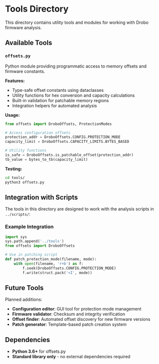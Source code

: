 # Tools Directory

This directory contains utility tools and modules for working with Drobo firmware analysis.

## Available Tools

### `offsets.py`
Python module providing programmatic access to memory offsets and firmware constants.

**Features:**
- Type-safe offset constants using dataclasses
- Utility functions for hex conversion and capacity calculations
- Built-in validation for patchable memory regions
- Integration helpers for automated analysis

**Usage:**
```python
from offsets import DroboOffsets, ProtectionModes

# Access configuration offsets
protection_addr = DroboOffsets.CONFIG.PROTECTION_MODE
capacity_limit = DroboOffsets.CAPACITY_LIMITS.BYTES_BASED

# Utility functions
is_safe = DroboOffsets.is_patchable_offset(protection_addr)
tb_value = bytes_to_tb(capacity_limit)
```

**Testing:**
```bash
cd tools/
python3 offsets.py
```

## Integration with Scripts

The tools in this directory are designed to work with the analysis scripts in `../scripts/`:

### Example Integration
```python
import sys
sys.path.append('../tools')
from offsets import DroboOffsets

# Use in patching script
def patch_protection_mode(filename, mode):
    with open(filename, 'r+b') as f:
        f.seek(DroboOffsets.CONFIG.PROTECTION_MODE)
        f.write(struct.pack('<I', mode))
```

## Future Tools

Planned additions:
- **Configuration editor**: GUI tool for protection mode management
- **Firmware validator**: Checksum and integrity verification
- **Offset finder**: Automated offset discovery for new firmware versions
- **Patch generator**: Template-based patch creation system

## Dependencies

- **Python 3.6+** for offsets.py
- **Standard library only** - no external dependencies required